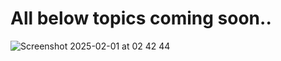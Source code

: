 # All below topics coming soon..

![Screenshot 2025-02-01 at 02 42 44](https://github.com/user-attachments/assets/cf366296-69c1-4a82-98bf-1a83e11c5ea5)
